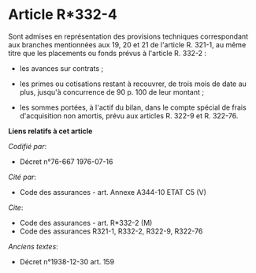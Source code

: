 # Article R*332-4

Sont admises en représentation des provisions techniques correspondant aux branches mentionnées aux 19, 20 et 21 de l'article
R. 321-1, au même titre que les placements ou fonds prévus à l'article R. 332-2 :

- les avances sur contrats ;

- les primes ou cotisations restant à recouvrer, de trois mois de date au plus, jusqu'à concurrence de 90 p. 100 de leur
montant ;

- les sommes portées, à l'actif du bilan, dans le compte spécial de frais d'acquisition non amortis, prévu aux articles R.
322-9 et R. 322-76.

**Liens relatifs à cet article**

_Codifié par_:

  - Décret n°76-667 1976-07-16

_Cité par_:

  - Code des assurances - art. Annexe A344-10 ETAT C5 (V)

_Cite_:

  - Code des assurances - art. R*332-2 (M)
  - Code des assurances R321-1, R332-2, R322-9, R322-76

_Anciens textes_:

  - Décret n°1938-12-30 art. 159
